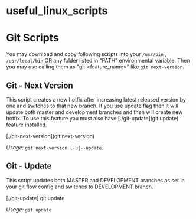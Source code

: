 # useful_linux_scripts

# Git Scripts
You may download and copy following scripts into your `/usr/bin` , `/usr/local/bin` OR any folder listed in "PATH" environmental variable. Then you may use calling them as "git <feature_name>" like `git next-version`.

## Git - Next Version
This script creates a new hotfix after increasing latest released version by one and switches to that new branch. If you use update flag then it will update both master and development branches and then will create new hotfix. To use this feature you must also have [./git-update](git update) feature installed.

[./git-next-version](git next-version)

*Usage:* `git next-version [-u|--update]`

## Git - Update
This script updates both MASTER and DEVELOPMENT branches as set in your git flow config and switches to DEVELOPMENT branch.

[./git-update] git update

*Usage:* `git update`